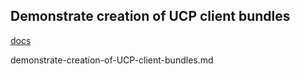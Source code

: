 ## Demonstrate creation of UCP client bundles

[docs](https://blog.docker.com/2017/09/get-familiar-docker-enterprise-edition-client-bundles/)

demonstrate-creation-of-UCP-client-bundles.md
